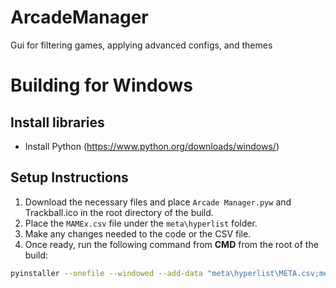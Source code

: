 # ArcadeManager
Gui for filtering games, applying advanced configs, and themes

# Building for Windows

## Install libraries
* Install Python (https://www.python.org/downloads/windows/)

## Setup Instructions

1. Download the necessary files and place `Arcade Manager.pyw` and Trackball.ico in the root directory of the build.
2. Place the `MAMEx.csv` file under the `meta\hyperlist` folder.
3. Make any changes needed to the code or the CSV file.
4. Once ready, run the following command from **CMD** from the root of the build:

```bash
pyinstaller --onefile --windowed --add-data "meta\hyperlist\META.csv;meta\hyperlist" --add-data "Logo.png;." --add-data "icon.ico;." --icon=icon.ico "Customisation.pyw"
